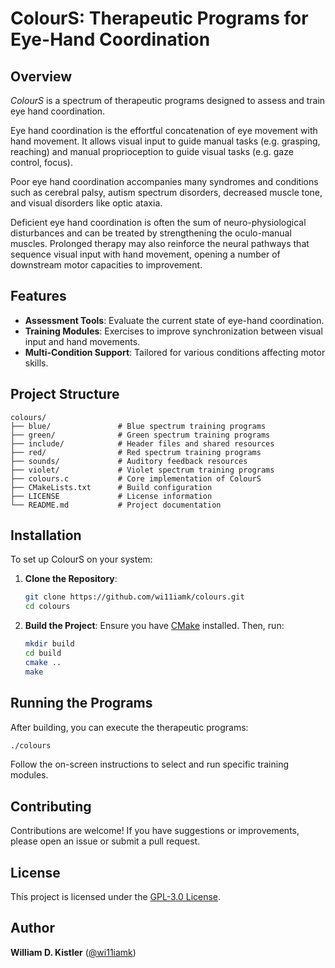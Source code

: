 # ColourS: Therapeutic Programs for Eye-Hand Coordination

## Overview
*ColourS* is a spectrum of therapeutic programs designed to assess and train eye hand coordination.

Eye hand coordination is the effortful concatenation of eye movement with hand movement. It allows visual input to guide manual tasks (e.g. grasping, reaching) and manual proprioception to guide visual tasks (e.g. gaze control, focus). 

Poor eye hand coordination accompanies many syndromes and conditions such as cerebral palsy, autism spectrum disorders, decreased muscle tone, and visual disorders like optic ataxia.

Deficient eye hand coordination is often the sum of neuro-physiological disturbances and can be treated by strengthening the oculo-manual muscles. Prolonged therapy may also reinforce the neural pathways that sequence visual input with hand movement, opening a number of downstream motor capacities to improvement.

## Features

- **Assessment Tools**: Evaluate the current state of eye-hand coordination.
- **Training Modules**: Exercises to improve synchronization between visual input and hand movements.
- **Multi-Condition Support**: Tailored for various conditions affecting motor skills.

## Project Structure

```
colours/
├── blue/               # Blue spectrum training programs
├── green/              # Green spectrum training programs
├── include/            # Header files and shared resources
├── red/                # Red spectrum training programs
├── sounds/             # Auditory feedback resources
├── violet/             # Violet spectrum training programs
├── colours.c           # Core implementation of ColourS
├── CMakeLists.txt      # Build configuration
├── LICENSE             # License information
└── README.md           # Project documentation
```

## Installation

To set up ColourS on your system:

1. **Clone the Repository**:
   ```sh
   git clone https://github.com/wi11iamk/colours.git
   cd colours
   ```

2. **Build the Project**:
   Ensure you have [CMake](https://cmake.org/) installed. Then, run:
   ```sh
   mkdir build
   cd build
   cmake ..
   make
   ```

## Running the Programs

After building, you can execute the therapeutic programs:

```sh
./colours
```

Follow the on-screen instructions to select and run specific training modules.

## Contributing

Contributions are welcome! If you have suggestions or improvements, please open an issue or submit a pull request.

## License

This project is licensed under the [GPL-3.0 License](LICENSE).

## Author

**William D. Kistler** ([@wi11iamk](https://github.com/wi11iamk))
